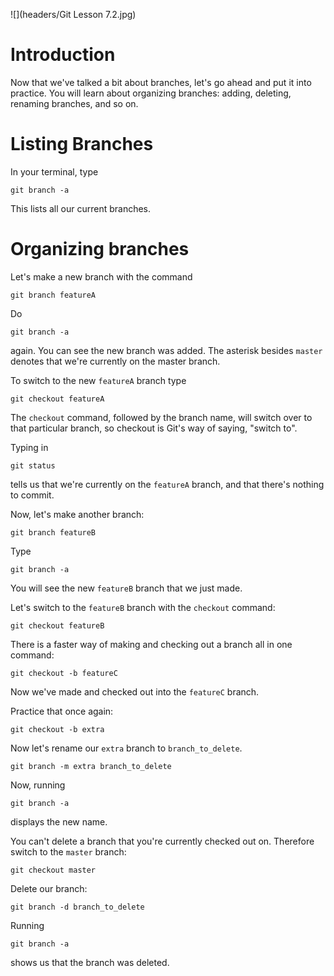 ![](headers/Git Lesson 7.2.jpg)

# Introduction

Now that we've talked a bit about branches, let's go ahead and put it into practice. You will learn about organizing branches: adding, deleting, renaming branches, and so on.

# Listing Branches

In your terminal, type

```
git branch -a
```

This lists all our current branches.

# Organizing branches

Let's make a new branch with the command

```
git branch featureA
```

Do

```
git branch -a
```

again. You can see the new branch was added. The asterisk besides `master` denotes that we're currently on the master branch.

To switch to the new `featureA` branch type

```
git checkout featureA
```

The `checkout` command, followed by the branch name, will switch over to that particular branch, so checkout is Git's way of saying, "switch to".

Typing in

```
git status
```

tells us that we're currently on the `featureA` branch, and that there's nothing to commit.

Now, let's make another branch:

```
git branch featureB
```

Type

```
git branch -a
```

You will see the new `featureB` branch that we just made.

Let's switch to the `featureB` branch with the `checkout` command:

```
git checkout featureB
```

There is a faster way of making and checking out a branch all in one command:

```
git checkout -b featureC
```

Now we've made and checked out into the `featureC` branch.

Practice that once again:

```
git checkout -b extra
```

Now let's rename our `extra` branch to `branch_to_delete`.

```
git branch -m extra branch_to_delete
```

Now, running

```
git branch -a
```

displays the new name.

You can't delete a branch that you're currently checked out on. Therefore switch to the `master` branch:

```
git checkout master
```

Delete our branch:

```
git branch -d branch_to_delete
```

Running

```
git branch -a
```

shows us that the branch was deleted.